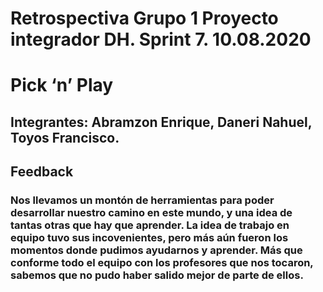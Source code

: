 # Retrospectiva Grupo 1 Proyecto integrador DH. Sprint 7. 10.08.2020

# Pick ‘n’ Play

## Integrantes: Abramzon Enrique, Daneri Nahuel, Toyos Francisco.

## Feedback
### Nos llevamos un montón de herramientas para poder desarrollar nuestro camino en este mundo, y una idea de tantas otras que hay que aprender. La idea de trabajo en equipo tuvo sus incovenientes, pero más aún fueron los momentos donde pudimos ayudarnos y aprender. Más que conforme todo el equipo con los profesores que nos tocaron, sabemos que no pudo haber salido mejor de parte de ellos.